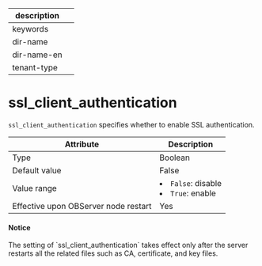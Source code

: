 | description ||
|---|---|
| keywords ||
| dir-name ||
| dir-name-en ||
| tenant-type ||

# ssl_client_authentication


`ssl_client_authentication` specifies whether to enable SSL authentication.


| **Attribute** | **Description** |
|------------------|---------------------------------------------------------------------------------------------------------------|
| Type | Boolean |
| Default value | False |
| Value range | <li> `False`: disable   <li> `True`: enable |
| Effective upon OBServer node restart | Yes |


<main id="notice" type='notice'>
    <h4>Notice</h4>
    <p>The setting of `ssl_client_authentication` takes effect only after the server restarts all the related files such as CA, certificate, and key files. </p>
  </main>
